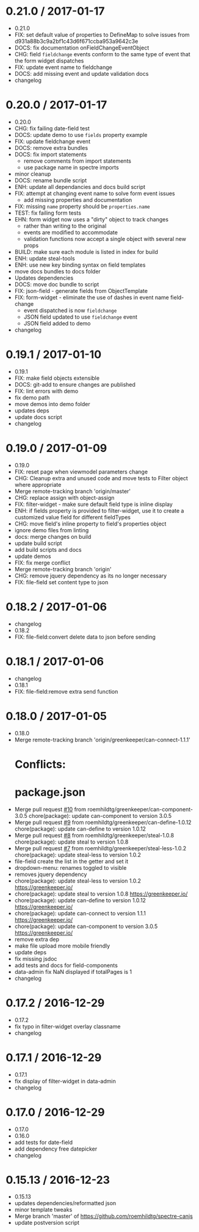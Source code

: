 0.21.0 / 2017-01-17
===================

  * 0.21.0
  * FIX: set default value of properties to DefineMap to solve issues from d931a88b3c9a2bf1c43d6f671ccba953a9642c3e
  * DOCS: fix documentation onFieldChangeEventObject
  * CHG: field `fieldchange` events conform to the same type of event that the form widget dispatches
  * FIX: update event name to fieldchange
  * DOCS: add missing event and update validation docs
  * changelog

0.20.0 / 2017-01-17
===================

  * 0.20.0
  * CHG: fix failing date-field test
  * DOCS: update demo to use `fields` property example
  * FIX: update fieldchange event
  * DOCS: remove extra bundles
  * DOCS: fix import statements
    - remove comments from import statements
    - use package name in spectre imports
  * minor cleanup
  * DOCS: rename bundle script
  * ENH: update all dependancies and docs build script
  * FIX: attempt at changing event name to solve form event issues
    - add missing properties and documentation
  * FIX: missing `name` property should be `properties.name`
  * TEST: fix failing form tests
  * EHN: form widget now uses a "dirty" object to track changes
    - rather than writing to the original
    - events are modified to accommodate
    - validation functions now accept a single object with several new props
  * BUILD: make sure each module is listed in index for build
  * ENH: update steal-tools
  * ENH: use new key binding syntax on field templates
  * move docs bundles to docs folder
  * Updates dependencies
  * DOCS: move doc bundle to script
  * FIX: json-field - generate fields from ObjectTemplate
  * FIX: form-widget - eliminate the use of dashes in event name field-change
    - event dispatched is now `fieldchange`
    - JSON field updated to use `fieldchange` event
    - JSON field added to demo
  * changelog

0.19.1 / 2017-01-10
===================

  * 0.19.1
  * FIX: make field objects extensible
  * DOCS: git-add to ensure changes are published
  * FIX: lint errors with demo
  * fix demo path
  * move demos into demo folder
  * updates deps
  * update docs script
  * changelog

0.19.0 / 2017-01-09
===================

  * 0.19.0
  * FIX: reset page when viewmodel parameters change
  * CHG: Cleanup extra and unused code and move tests to Filter object where appropriate
  * Merge remote-tracking branch 'origin/master'
  * CHG: replace assign with object-assign
  * FIX: filter-widget - make sure default field type is inline display
  * ENH: if fields property is provided to filter-widget, use it to create a customized value field for different fieldTypes
  * CHG: move field's inline property to field's properties object
  * ignore demo files from linting
  * docs: merge changes on build
  * update build script
  * add build scripts and docs
  * update demos
  * FIX: fix merge conflict
  * Merge remote-tracking branch 'origin'
  * CHG: remove jquery dependency as its no longer necessary
  * FIX: file-field set content type to json

0.18.2 / 2017-01-06
===================

  * changelog
  * 0.18.2
  * FIX: file-field:convert delete data to json before sending

0.18.1 / 2017-01-06
===================

  * changelog
  * 0.18.1
  * FIX: file-field:remove extra send function

0.18.0 / 2017-01-05
===================

  * 0.18.0
  * Merge remote-tracking branch 'origin/greenkeeper/can-connect-1.1.1'
    # Conflicts:
    #    package.json
  * Merge pull request [#10](https://github.com/roemhildtg/spectre-canjs/issues/10) from roemhildtg/greenkeeper/can-component-3.0.5
    chore(package): update can-component to version 3.0.5
  * Merge pull request [#9](https://github.com/roemhildtg/spectre-canjs/issues/9) from roemhildtg/greenkeeper/can-define-1.0.12
    chore(package): update can-define to version 1.0.12
  * Merge pull request [#8](https://github.com/roemhildtg/spectre-canjs/issues/8) from roemhildtg/greenkeeper/steal-1.0.8
    chore(package): update steal to version 1.0.8
  * Merge pull request [#7](https://github.com/roemhildtg/spectre-canjs/issues/7) from roemhildtg/greenkeeper/steal-less-1.0.2
    chore(package): update steal-less to version 1.0.2
  * file-field create the list in the getter and set it
  * dropdown-menu: renames toggled to visible
  * removes jquery dependency
  * chore(package): update steal-less to version 1.0.2
    https://greenkeeper.io/
  * chore(package): update steal to version 1.0.8
    https://greenkeeper.io/
  * chore(package): update can-define to version 1.0.12
    https://greenkeeper.io/
  * chore(package): update can-connect to version 1.1.1
    https://greenkeeper.io/
  * chore(package): update can-component to version 3.0.5
    https://greenkeeper.io/
  * remove extra dep
  * make file upload more mobile friendly
  * update deps
  * fix missing jsdoc
  * add tests and docs for field-components
  * data-admin fix NaN displayed if totalPages is 1
  * changelog

0.17.2 / 2016-12-29
===================

  * 0.17.2
  * fix typo in filter-widget overlay classname
  * changelog

0.17.1 / 2016-12-29
===================

  * 0.17.1
  * fix display of filter-widget in data-admin
  * changelog

0.17.0 / 2016-12-29
===================

  * 0.17.0
  * 0.16.0
  * add tests for date-field
  * add dependency free datepicker
  * changelog

0.15.13 / 2016-12-23
====================

  * 0.15.13
  * updates dependencies/reformatted json
  * minor template tweaks
  * Merge branch 'master' of https://github.com/roemhildtg/spectre-canjs
  * update postversion  script
